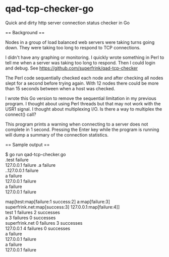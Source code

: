 qad-tcp-checker-go
==================

Quick and dirty http server connection status checker in Go

== Background ==

Nodes in a group of load balanced web servers were taking turns going down.
They were taking too long to respond to TCP connections.

I didn't have any graphing or monitoring.  I quickly wrote something in Perl
to tell me when a server was taking too long to respond.  Then I could login
and debug.  See https://github.com/superfrink/qad-tcp-checker

The Perl code sequentially checked each node and after checking all nodes
slept for a second before trying again.  With 12 nodes there could be more
than 15 seconds between when a host was checked.

I wrote this Go version to remove the sequential limitation in my previous
program.  I thought about using Perl threads but that may not work with the
USR1 signal.  I thought about multiplexing I/O.  Is there a way to multiplex
the connect() call?

This program prints a warning when connecting to a server does not complete in
1 second.  Pressing the Enter key while the program is running will dump a
summary of the connection statistics.

== Sample output ==

  $ go run qad-tcp-checker.go  
  .test failure  
  127.0.0.1 failure
  .a failure  
  ..127.0.0.1 failure  
  a failure  
  127.0.0.1 failure  
  a failure  
  127.0.0.1 failure  
    
  map[test:map[failure:1 success:2] a:map[failure:3] superfrink.net:map[success:3] 127.0.0.1:map[failure:4]]  
              test       1 failures       2 successes  
                 a       3 failures       0 successes  
    superfrink.net       0 failures       3 successes  
         127.0.0.1       4 failures       0 successes  
  a failure  
  127.0.0.1 failure  
  a failure  
  127.0.0.1 failure  
  